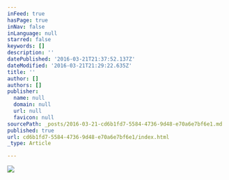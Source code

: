 ```yaml
---
inFeed: true
hasPage: true
inNav: false
inLanguage: null
starred: false
keywords: []
description: ''
datePublished: '2016-03-21T21:37:52.137Z'
dateModified: '2016-03-21T21:29:22.635Z'
title: ''
author: []
authors: []
publisher:
  name: null
  domain: null
  url: null
  favicon: null
sourcePath: _posts/2016-03-21-cd6b1fd7-5584-4736-9d48-e70a6e7bf6e1.md
published: true
url: cd6b1fd7-5584-4736-9d48-e70a6e7bf6e1/index.html
_type: Article

---
```

![](https://the-grid-user-content.s3-us-west-2.amazonaws.com/c9f68d5d-0d5e-4556-9330-c96f5967feee.jpg)